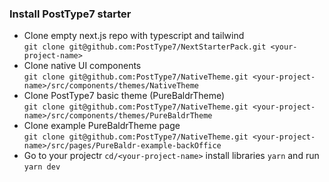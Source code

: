 ### Install PostType7 starter

- Clone empty next.js repo with typescript and tailwind<br/>
`git clone git@github.com:PostType7/NextStarterPack.git <your-project-name>` 
- Clone native UI components<br/>
`git clone git@github.com:PostType7/NativeTheme.git <your-project-name>/src/components/themes/NativeTheme` 
- Clone PostType7 basic theme (PureBaldrTheme)<br/>
`git clone git@github.com:PostType7/NativeTheme.git <your-project-name>/src/components/themes/PureBaldrTheme` 
- Clone example PureBaldrTheme page<br/>
`git clone git@github.com:PostType7/NativeTheme.git <your-project-name>/src/pages/PureBaldr-example-backOffice` 
- Go to your projectr `cd/<your-project-name>` install libraries `yarn` and run `yarn dev`
